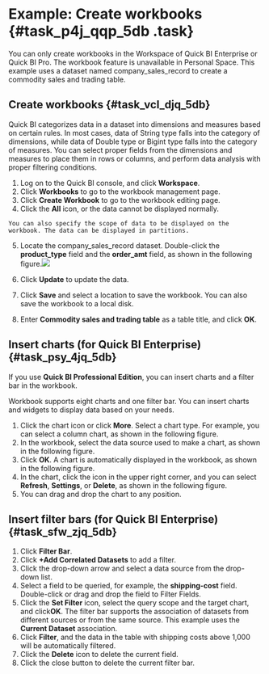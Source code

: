 # Example: Create workbooks {#task_p4j_qqp_5db .task}

You can only create workbooks in the Workspace of Quick BI Enterprise or Quick BI Pro. The workbook feature is unavailable in Personal Space. This example uses a dataset named company\_sales\_record to create a commodity sales and trading table.

## Create workbooks {#task_vcl_djq_5db}

Quick BI categorizes data in a dataset into dimensions and measures based on certain rules. In most cases, data of String type falls into the category of dimensions, while data of Double type or Bigint type falls into the category of measures. You can select proper fields from the dimensions and measures to place them in rows or columns, and perform data analysis with proper filtering conditions.

1.  Log on to the Quick BI console, and click **Workspace**. 
2.  Click **Workbooks** to go to the workbook management page. 
3.   Click **Create Workbook** to go to the workbook editing page. 
4.   Click the **All** icon, or the data cannot be displayed normally. 

    You can also specify the scope of data to be displayed on the workbook. The data can be displayed in partitions.

5.  Locate the company\_sales\_record dataset. Double-click the **product\_type** field and the **order\_amt** field, as shown in the following figure.![](http://static-aliyun-doc.oss-cn-hangzhou.aliyuncs.com/assets/img/9078/15499418176296_en-US.png)

 
6.   Click **Update** to update the data. 
7.   Click **Save** and select a location to save the workbook. You can also save the workbook to a local disk.
8.  Enter **Commodity sales and trading table** as a table title, and click **OK**. 

## Insert charts \(for Quick BI Enterprise\) {#task_psy_4jq_5db}

If you use **Quick BI Professional Edition**, you can insert charts and a filter bar in the workbook.

Workbook supports eight charts and one filter bar. You can insert charts and widgets to display data based on your needs.

1.  Click the chart icon or click **More**. Select a chart type. For example, you can select a column chart, as shown in the following figure. 
2.  In the workbook, select the data source used to make a chart, as shown in the following figure. 
3.  Click **OK**. A chart is automatically displayed in the workbook, as shown in the following figure. 
4.  In the chart, click the icon in the upper right corner, and you can select **Refresh**, **Settings**, or **Delete**, as shown in the following figure. 
5.   You can drag and drop the chart to any position. 

## Insert filter bars \(for Quick BI Enterprise\) {#task_sfw_zjq_5db}

1.  Click **Filter Bar**. 
2.  Click **+Add Correlated Datasets** to add a filter. 
3.   Click the drop-down arrow and select a data source from the drop-down list. 
4.  Select a field to be queried, for example, the **shipping-cost** field. Double-click or drag and drop the field to Filter Fields. 
5.   Click the **Set Filter** icon, select the query scope and the target chart, and click**OK**. The filter bar supports the association of datasets from different sources or from the same source. This example uses the **Current Dataset** association.
6.   Click **Filter**, and the data in the table with shipping costs above 1,000 will be automatically filtered. 
7.  Click the **Delete** icon to delete the current field. 
8.  Click the close button to delete the current filter bar. 

